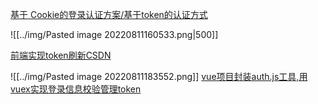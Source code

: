 [基于 Cookie的登录认证方案/基于token的认证方式](https://blog.csdn.net/weixin_46837985/article/details/115222740)


![[../img/Pasted image 20220811160533.png|500]]

[前端实现token刷新CSDN](https://blog.csdn.net/hfhwfw161226/article/details/106904834)

![[../img/Pasted image 20220811183552.png]]
[vue项目封装auth.js工具,用vuex实现登录信息校验管理token](https://blog.csdn.net/weixin_45849112/article/details/108110032)


